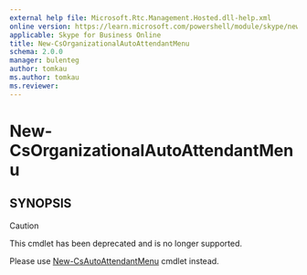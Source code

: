 ```yaml
---
external help file: Microsoft.Rtc.Management.Hosted.dll-help.xml
online version: https://learn.microsoft.com/powershell/module/skype/new-csorganizationalautoattendantmenu
applicable: Skype for Business Online
title: New-CsOrganizationalAutoAttendantMenu
schema: 2.0.0
manager: bulenteg
author: tomkau
ms.author: tomkau
ms.reviewer:
---
```


# New-CsOrganizationalAutoAttendantMenu

## SYNOPSIS
> [!CAUTION]
> This cmdlet has been deprecated and is no longer supported.
> 
> Please use [New-CsAutoAttendantMenu](New-CsAutoAttendantMenu.md) cmdlet instead.
